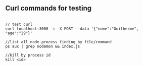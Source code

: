 ## Curl commands for testing

```javascsript

// test curl
curl localhost:3000 -i -X POST --data '{"nome":"Guilherme", "age":"29"}'

//list all node process finding by file/command
ps aux | grep nodemon && index.js    

//kill by process id
kill <id>

```
